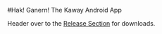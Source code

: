 #Hak! Ganern!
The Kaway Android App

Header over to the [Release Section](https://github.com/GlobePH/KawayApp/releases/tag/v_0_1_0) for downloads.
